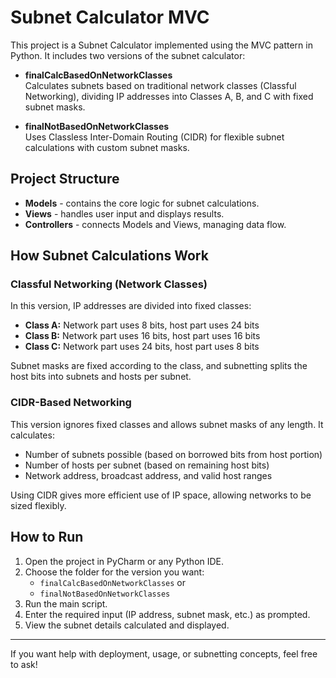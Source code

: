 # Subnet Calculator MVC

This project is a Subnet Calculator implemented using the MVC pattern in Python. It includes two versions of the subnet calculator:

- **finalCalcBasedOnNetworkClasses**  
  Calculates subnets based on traditional network classes (Classful Networking), dividing IP addresses into Classes A, B, and C with fixed subnet masks.

- **finalNotBasedOnNetworkClasses**  
  Uses Classless Inter-Domain Routing (CIDR) for flexible subnet calculations with custom subnet masks.

## Project Structure

- **Models** - contains the core logic for subnet calculations.  
- **Views** - handles user input and displays results.  
- **Controllers** - connects Models and Views, managing data flow.

## How Subnet Calculations Work

### Classful Networking (Network Classes)

In this version, IP addresses are divided into fixed classes:

- **Class A:** Network part uses 8 bits, host part uses 24 bits  
- **Class B:** Network part uses 16 bits, host part uses 16 bits  
- **Class C:** Network part uses 24 bits, host part uses 8 bits  

Subnet masks are fixed according to the class, and subnetting splits the host bits into subnets and hosts per subnet.

### CIDR-Based Networking

This version ignores fixed classes and allows subnet masks of any length. It calculates:

- Number of subnets possible (based on borrowed bits from host portion)  
- Number of hosts per subnet (based on remaining host bits)  
- Network address, broadcast address, and valid host ranges  

Using CIDR gives more efficient use of IP space, allowing networks to be sized flexibly.

## How to Run

1. Open the project in PyCharm or any Python IDE.  
2. Choose the folder for the version you want:  
   - `finalCalcBasedOnNetworkClasses` or  
   - `finalNotBasedOnNetworkClasses`  
3. Run the main script.  
4. Enter the required input (IP address, subnet mask, etc.) as prompted.  
5. View the subnet details calculated and displayed.

---

If you want help with deployment, usage, or subnetting concepts, feel free to ask!
